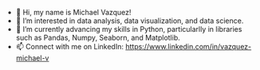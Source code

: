 - 👋 Hi, my name is Michael Vazquez!
- 👀 I’m interested in data analysis, data visualization, and data science.
- 🌱 I’m currently advancing my skills in Python, particularlly in libraries such as Pandas, Numpy, Seaborn, and Matplotlib.
- 📫 Connect with me on LinkedIn: https://www.linkedin.com/in/vazquez-michael-v
